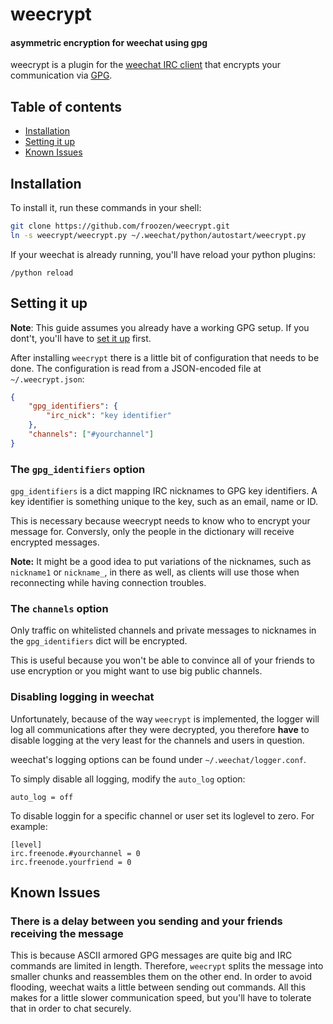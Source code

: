 # weecrypt

#### asymmetric encryption for weechat using gpg

weecrypt is a plugin for the [weechat IRC client](https://weechat.org/) that
encrypts your communication via [GPG](https://www.gnupg.org/).

Table of contents
-----------------
- [Installation](#installation)
- [Setting it up](#setting-it-up)
- [Known Issues](#known-issues)

## Installation
To install it, run these commands in your shell:
```bash
git clone https://github.com/froozen/weecrypt.git
ln -s weecrypt/weecrypt.py ~/.weechat/python/autostart/weecrypt.py
```

If your weechat is already running, you'll have reload your python plugins:
```
/python reload
```

## Setting it up
**Note**: This guide assumes you already have a working GPG setup. If you
dont't, you'll have to [set it up][gpg_guide] first.

After installing `weecrypt` there is a little bit of configuration that needs
to be done. The configuration is read from a JSON-encoded file at
`~/.weecrypt.json`:

```json
{
    "gpg_identifiers": {
        "irc_nick": "key identifier"
    },
    "channels": ["#yourchannel"]
}
```

### The `gpg_identifiers` option
`gpg_identifiers` is a dict mapping IRC nicknames to GPG key identifiers. A key
identifier is something unique to the key, such as an email, name or ID.

This is necessary because weecrypt needs to know who to encrypt your message
for. Conversly, only the people in the dictionary will receive encrypted
messages.

**Note:** It might be a good idea to put variations of the nicknames, such as
`nickname1` or `nickname_`, in there as well, as clients will use those when
reconnecting while having connection troubles.

### The `channels` option
Only traffic on whitelisted channels and private messages to nicknames in the
`gpg_identifiers` dict will be encrypted.

This is useful because you won't be able to convince all of your friends to use
encryption or you might want to use big public channels.

### Disabling logging in weechat
Unfortunately, because of the way `weecrypt` is implemented, the logger will
log all communications after they were decrypted, you therefore **have** to
disable logging at the very least for the channels and users in question.

weechat's logging options can be found under `~/.weechat/logger.conf`.

To simply disable all logging, modify the `auto_log` option:
```
auto_log = off
```

To disable loggin for a specific channel or user set its loglevel to zero.
For example:
```
[level]
irc.freenode.#yourchannel = 0
irc.freenode.yourfriend = 0
```

## Known Issues
### There is a delay between you sending and your friends receiving the message
This is because ASCII armored GPG messages are quite big and IRC commands are
limited in length. Therefore, `weecrypt` splits the message into smaller chunks
and reassembles them on the other end. In order to avoid flooding, weechat
waits a little between sending out commands. All this makes for a little slower
communication speed, but you'll have to tolerate that in order to chat
securely.

[gpg_guide]: http://www.dewinter.com/gnupg_howto/english/GPGMiniHowto.html
